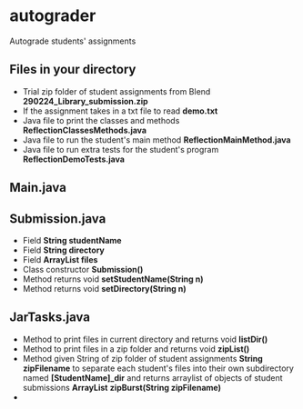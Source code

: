 # autograder
Autograde students' assignments

## Files in your directory
* Trial zip folder of student assignments from Blend **290224_Library_submission.zip**
* If the assignment takes in a txt file to read **demo.txt**
* Java file to print the classes and methods **ReflectionClassesMethods.java**
* Java file to run the student's main method **ReflectionMainMethod.java**
* Java file to run extra tests for the student's program **ReflectionDemoTests.java**

## Main.java


## Submission.java
* Field **String studentName**
* Field **String directory**
* Field **ArrayList<String> files**
* Class constructor **Submission()**
* Method returns void **setStudentName(String n)**
* Method returns void **setDirectory(String n)**

## JarTasks.java
* Method to print files in current directory and returns void **listDir()**
* Method to print files in a zip folder and returns void **zipList()**
* Method given String of zip folder of student assignments **String zipFilename** to separate each student's files into their own subdirectory named **[StudentName]_dir**  and returns arraylist of objects of student submissions **ArrayList<Submssion>** **zipBurst(String zipFilename)**
* 
